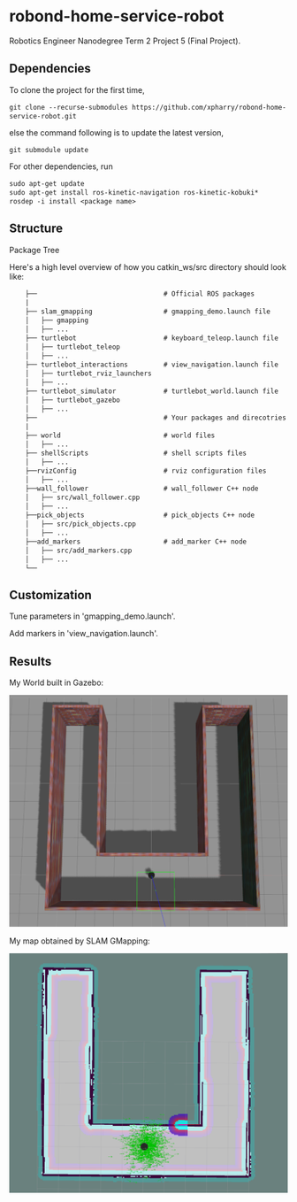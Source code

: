 # robond-home-service-robot
Robotics  Engineer Nanodegree Term 2 Project 5 (Final Project).

## Dependencies

To clone the project for the first time,

```
git clone --recurse-submodules https://github.com/xpharry/robond-home-service-robot.git
```

else the command following is to update the latest version,

```
git submodule update
```

For other dependencies, run

```
sudo apt-get update
sudo apt-get install ros-kinetic-navigation ros-kinetic-kobuki*
rosdep -i install <package name>
```

## Structure

Package Tree

Here's a high level overview of how you catkin_ws/src directory should look like:

```
    ├──                                # Official ROS packages
    |
    ├── slam_gmapping                  # gmapping_demo.launch file                   
    │   ├── gmapping
    │   ├── ...
    ├── turtlebot                      # keyboard_teleop.launch file
    │   ├── turtlebot_teleop
    │   ├── ...
    ├── turtlebot_interactions         # view_navigation.launch file      
    │   ├── turtlebot_rviz_launchers
    │   ├── ...
    ├── turtlebot_simulator            # turtlebot_world.launch file
    │   ├── turtlebot_gazebo
    │   ├── ...
    ├──                                # Your packages and direcotries
    |
    ├── world                          # world files
    │   ├── ...
    ├── shellScripts                   # shell scripts files
    │   ├── ...
    ├──rvizConfig                      # rviz configuration files
    │   ├── ...
    ├──wall_follower                   # wall_follower C++ node
    │   ├── src/wall_follower.cpp
    │   ├── ...
    ├──pick_objects                    # pick_objects C++ node
    │   ├── src/pick_objects.cpp
    │   ├── ...
    ├──add_markers                     # add_marker C++ node
    │   ├── src/add_markers.cpp
    │   ├── ...
    └──
```

## Customization

Tune parameters in 'gmapping_demo.launch'.

Add markers in 'view_navigation.launch'.

## Results

My World built in Gazebo:

![](./results/my_world.png)

My map obtained by SLAM GMapping:

![](./results/my_map.png)
